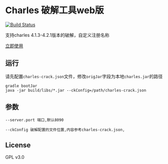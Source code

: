 # Charles 破解工具web版

[![Build Status](https://travis-ci.org/8enet/Charles-Crack.svg?branch=master)](https://travis-ci.org/8enet/Charles-Crack)

支持charles 4.1.3-4.2.1版本的破解，自定义注册名称

[立即使用](https://www.zzzmode.com/mytools/charles/)


## 运行
请先配置`charles-crack.json`文件，修改`origJar`字段为本地`charles.jar`的路径

```
gradle bootJar
java -jar build/libs/*.jar --ckConfig=/path/charles-crack.json

```

## 参数

```
--server.port 端口,默认8090

--ckConfig 破解配置的文件位置,内容参考charles-crack.json,
``` 



## License
GPL v3.0
